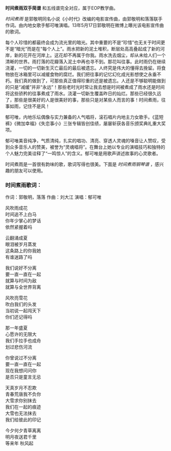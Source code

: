 

**时间煮雨双手简谱** 和五线谱完全对应，属于EOP教学曲。

  

_时间煮雨_
是郭敬明同名小说《小时代》改编的电影宣传曲，由郭敬明和落落联手作词。由内地女歌手郁可唯演唱。13年5月17日郭敬明在微博上曝光该电影宣传曲的歌词。

  

每个人珍惜的都最终会成为流光里的暗光。其中重要的不是“珍惜”也无关于时间更不是“暗光”而是在“每个人上”。雨水把新的泥土堆积，断层处高高叠起成了新的河岸，新的花开在河岸上。这花却不再属于你我。雨水洗去烟尘，却从未给人们一个清晰的世界。雨打落的花瓣落入泥土中再也寻不到。那花叫往事。此时雨仍在继续浇灌，一切的一切新生灭亡最后的最后被遗忘。人终究是伟大的懂得去挽留。将食物放在冰箱里可以减缓食物的腐烂。我们把往事的记忆幻化成光影想使之永垂不朽。我们真的做到了，可那些真正值得珍重的还是被遗忘。人还是不够聪明能做到的只是“减缓”并非“永远”！那些老时光时常让我去想是时间被煮成了雨水还是时间将这些骄矜的往事煮成了雨水。浇灌一切新生覆盖昨日的灿烂。那些已经很久远了，那些是很美好的人是很美好的事，那些只是对某些人而言的事！时间煮雨，往事如雨，记住不是风！

  

郁可唯，内地乐坛偶像与实力兼备的人气唱将，滚石唱片内地主力女歌手。《蓝短裤》《微加幸福》《失恋事小》三张专辑皆创佳绩，屡屡斩获各音乐颁奖典礼重大奖项。

  

郁可唯美音纯净，气质清纯，扎实的唱功、清亮、穿透人灵魂的嗓音让人赞叹，受到众多音乐人的赞美，被誉为“灵魂唱将”。在舞台上她以专业的演唱技巧和独特的个人魅力完美诠释了“一鸣惊人”的含义。郁可唯是用歌声讲述故事的心灵歌者。

  

时间煮雨是一首很有韵味的歌，歌词写得也很美。下面是 _时间煮雨钢琴谱_ ，感兴趣的朋友可以使用。

### 时间煮雨歌词：

作词：郭敬明，落落 作曲：刘大江 演唱：郁可唯

风吹雨成花  
时间追不上白马  
你年少掌心的梦话  
依然紧握着吗

云翻涌成夏  
眼泪被岁月蒸发  
这条路上的你我她  
有谁迷路了吗

我们说好不分离  
要一直一直在一起  
就算与时间为敌  
就算与全世界背离

风吹亮雪花  
吹白我们的头发  
当初说一起闯天下  
你们还记得吗

那一年盛夏  
心愿许的无限大  
我们手拉手也成舟  
划过悲伤河流

你曾说过不分离  
要一直一直在一起  
现在我想问问你  
是否只是童言无忌

天真岁月不忍欺  
青春荒唐我不负你  
大雪求你别抹去  
我们在一起的痕迹  
大雪也无法抹去  
我们给彼此的印记

今夕何夕青草离离  
明月夜送君千里  
等来年 秋风起

